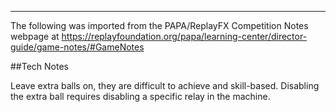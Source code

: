 ***
The following was imported from the PAPA/ReplayFX Competition Notes webpage at https://replayfoundation.org/papa/learning-center/director-guide/game-notes/#GameNotes

##Tech Notes
            
Leave extra balls on, they are difficult to achieve and skill-based. Disabling the extra ball requires disabling a specific relay in the machine.